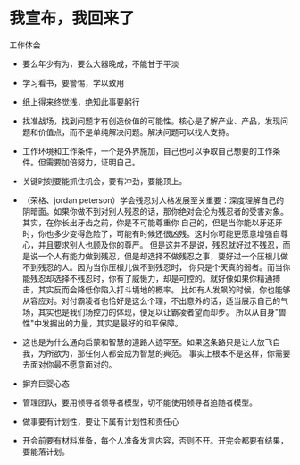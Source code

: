 # 我宣布，我回来了

工作体会

- 要么年少有为，要么大器晚成，不能甘于平淡
- 学习看书，要警惕，学以致用
- 纸上得来终觉浅，绝知此事要躬行
- 找准战场，找到问题才有创造价值的可能性。核心是了解产业、产品，发现问题和价值点，而不是单纯解决问题。解决问题可以找人支持。
- 工作环境和工作条件，一个是外界施加，自己也可以争取自己想要的工作条件。但需要加倍努力，证明自己。
- 关键时刻要能抓住机会，要有冲劲，要能顶上。
- （荣格、jordan peterson）学会残忍对人格发展至关重要：深度理解自己的阴暗面。如果你做不到对别人残忍的话，那你绝对会沦为残忍者的受害对象。其实，在你长出牙齿之前，你是不可能尊重你
自己的，但是当你能以牙还牙时，你也多少变得危险了，可能有时候还很凶残。这时你可能更愿意增强自尊心，并且要求别人也顾及你的尊严。
但是这并不是说，残忍就好过不残忍，而是说一个人有能力做到残忍，但是却选择不做残忍之事，要好过一个压根儿做不到残忍的人。因为当你压根儿做不到残忍时，
你只是个天真的弱者。而当你能残忍却选择不残忍时，你有了威慑力，却是可控的。就好像如果你精通搏击，其实反而会降低你陷入打斗境地的概率。
比如有人发飙的时候，你也能够从容应对。对付霸凌者也恰好是这么个理，不出意外的话，适当展示自己的气场，其实也是我们场控力的体现，便足以让霸凌者望而却步。
所以从自身"兽性"中发掘出的力量，其实是最好的和平保障。
- 这也是为什么通向启蒙和智慧的道路人迹罕至。如果这条路只是让人放飞自我，为所欲为，那任何人都会成为智慧的典范。
事实上根本不是这样，你需要去面对你最不愿意面对的。

- 摒弃巨婴心态
- 管理团队，要用领导者领导者模型，切不能使用领导者追随者模型。
- 做事要有计划性，要让下属有计划性和责任心
- 开会前要有材料准备，每个人准备发言内容，否则不开。开完会都要有结果，要能落计划。